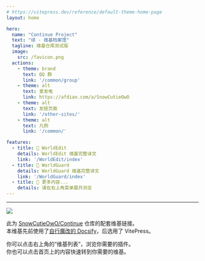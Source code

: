 ```yaml
---
# https://vitepress.dev/reference/default-theme-home-page
layout: home

hero:
  name: "Continue Project"
  text: "续 - 维基档案馆"
  tagline: 维基仓库测试版
  image:
    src: /favicon.png
  actions:
    - theme: brand
      text: QQ 群
      link: '/common/group'
    - theme: alt
      text: 爱发电
      link: https://afdian.com/a/SnowCutieOwO
    - theme: alt
      text: 友链页面
      link: '/other-sites/'
    - theme: alt
      text: 凡例
      link: '/common/'

features:
  - title: 📖 WorldEdit
    details: WorldEdit 维基完整译文
    link: '/WorldEdit/index'
  - title: 📖 WorldGuard
    details: WorldGuard 维基完整译文
    link: '/WorldGuard/index'
  - title: 🔎 更多内容...
    details: 请在右上角菜单展开浏览
---
```


- - -

![](https://badges.toozhao.com/badges/01JNB2M7H70XT0Q54NCCKSWT9G/green.svg)

此为 [SnowCutieOwO/Continue](https://www.github.com/SnowCutieOwO/Continue) 仓库的配套维基链接。  
本维基先前使用了[自行魔改的 Docsify](https://www.github.com/SnowCutieOwO/Docsify-Template)，后选用了 VitePress。

你可以点击右上角的“维基列表”，浏览你需要的插件。  
你也可以点击首页上的内容快速转到你需要的维基。